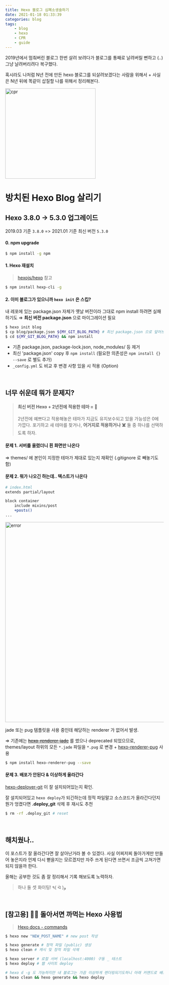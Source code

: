 ```yaml
---
title: Hexo 블로그 심폐소생술하기
date: 2021-01-18 01:33:39
categories: blog
tags:
	- blog
	- hexo
	- CPR
	- guide
---
```


2019년에서 멈춰버린 블로그 한번 살려 보려다가
블로그를 통째로 날려버릴 뻔하고 (..) 그냥 날려버리려다 복구했다.

혹시라도 나처럼 N년 전에 만든 hexo 블로그를 되살려보겠다는 사람을 위해서
 \+ 사실은 N년 뒤에 똑같이 삽질할 나를 위해서 정리해본다.


<img width="287" alt="cpr" src="https://user-images.githubusercontent.com/26691216/104849937-d5c93380-592f-11eb-965a-261b6fe48519.png">

<br/>

# 방치된 Hexo Blog 살리기

## Hexo 3.8.0 -> 5.3.0 업그레이드
2019.03 기준 `3.8.0` => 2021.01 기준 최신 버전 `5.3.0`

#### 0. npm upgrade
```bash
$ npm install -g npm
```

#### 1. Hexo 재설치
> [hexojs/hexo](https://github.com/hexojs/hexo) 참고

```bash
$ npm install hexp-cli -g
```

#### 2. 이미 블로그가 있으니까 `hexo init` 은 스킵?
내 레포에 있는 package.json 자체가 옛날 버전이라 그대로 npm install 하려면 실패하기도
⇒ **최신 버전 package.json** 으로 마이그레이션 필요

```bash
$ hexo init blog
$ cp blog/package.json ${MY_GIT_BLOG_PATH} # 최신 package.json 으로 덮어쓰기
$ cd ${MY_GIT_BLOG_PATH} && npm install
```
- 기존 package.json, package-lock.json, node_modules/ 등 제거
- 최신 'package.json' copy 후 `npm install` (필요한 의존성은 `npm install {} --save` 로 별도 추가)
- `_config.yml` 도 비교 후 변경 사항 있을 시 적용 (Option)


<br/>

## 너무 쉬운데 뭐가 문제지?
> #### 최신 버전 Hexo + 2년전에 적용한 테마 = 💩
> 
> 2년전에 예쁘다고 적용해놓은 테마가 지금도 유지보수되고 있을 가능성은 0에 가깝다.
> 포기하고 새 테마를 찾거나, **어거지로 적용하거나 ☠️**
> 둘 중 하나를 선택하도록 하자.

#### 문제 1. 서버를 올렸더니 흰 화면만 나온다
⇒ themes/ 에 본인이 지정한 테마가 제대로 있는지 재확인 (.gitignore 로 빼놓기도 함)

#### 문제 2. 뭐가 나오긴 하는데.. 텍스트가 나온다

```bash
# index.html
extends partial/layout

block container
    include mixins/post
    +posts()
...
```

<img width="636" alt="error" src="https://user-images.githubusercontent.com/26691216/104851421-407e6d00-5938-11eb-97f5-4d041b5abdf6.png">



jade 또는 pug 템플릿을 사용 중인데 해당하는 renderer 가 없어서 발생.

⇒ 기존에는 ~~[hexo-renderer-jade](https://www.npmjs.com/package/hexo-renderer-jade)~~ 를 썼으나 deprecated 되었으므로,
themes/layout 하위의 모든 `*.jade` 파일을 `*.pug` 로 변경 + [hexo-renderer-pug](https://www.npmjs.com/package/hexo-renderer-pug) 사용

```bash
$ npm install hexo-renderer-pug --save
```

#### 문제 3. 배포가 안된다 & 이상하게 올라간다

[hexo-deployer-git](https://www.npmjs.com/package/hexo-deployer-git) 이 잘 설치되어있는지 확인.

잘 설치되어있고 `hexo deploy`가 되긴하는데
정적 파일말고 소스코드가 올라간다던지 뭔가 엉켰다면 **.deploy_git** 삭제 후 재시도 추천

```bash
$ rm -rf .deploy_git # reset
```

<br/>

## 해치웠나..
이 포스트가 잘 올라간다면 잘 살아난거라 볼 수 있겠다.
사실 어찌저찌 돌아가게만 만들어 놓은지라 언제 다시 뻗을지는 모르겠지만
자주 쓰게 된다면 쓰면서 조금씩 고쳐가면 되지 않을까 한다.

올해는 공부한 것도 좀 잘 정리해서 기록 해보도록 노력하자.
> 하나 둘 셋 화이팅! ٩( ᐛ )و


<br/>

## [참고용] ✍🏻 돌아서면 까먹는 Hexo 사용법
> [Hexo docs - commands](https://hexo.io/ko/docs/commands.html)

```bash
$ hexo new "NEW_POST_NAME" # new post 작성

$ hexo generate # 정적 파일 (public) 생성
$ hexo clean # 캐시 및 정적 파일 삭제

$ hexo server # 로컬 서버 (localhost:4000) 구동 _ 테스트
$ hexo deploy # 웹 사이트 deploy

# hexo d -g 도 가능하지만 내 블로그는 가끔 이상하게 렌더링되기도하니 아래 커맨드로 배포할 것
$ hexo clean && hexo generate && hexo deploy
```

